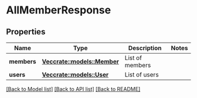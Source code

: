 # AllMemberResponse

## Properties

Name | Type | Description | Notes
------------ | ------------- | ------------- | -------------
**members** | [**Vec<crate::models::Member>**](Member.md) | List of members | 
**users** | [**Vec<crate::models::User>**](User.md) | List of users | 

[[Back to Model list]](../README.md#documentation-for-models) [[Back to API list]](../README.md#documentation-for-api-endpoints) [[Back to README]](../README.md)


